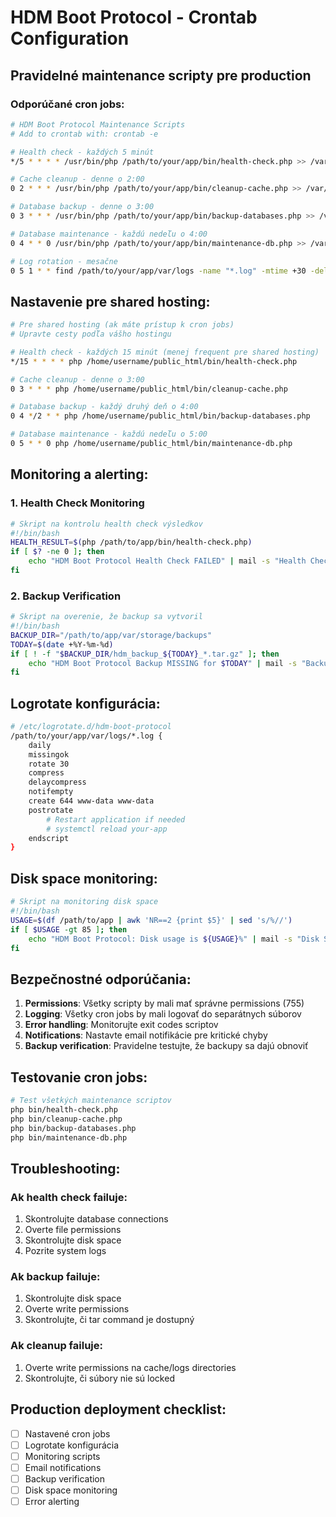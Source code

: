 # HDM Boot Protocol - Crontab Configuration

## Pravidelné maintenance scripty pre production

### Odporúčané cron jobs:

```bash
# HDM Boot Protocol Maintenance Scripts
# Add to crontab with: crontab -e

# Health check - každých 5 minút
*/5 * * * * /usr/bin/php /path/to/your/app/bin/health-check.php >> /var/log/hdm-health.log 2>&1

# Cache cleanup - denne o 2:00
0 2 * * * /usr/bin/php /path/to/your/app/bin/cleanup-cache.php >> /var/log/hdm-cleanup.log 2>&1

# Database backup - denne o 3:00
0 3 * * * /usr/bin/php /path/to/your/app/bin/backup-databases.php >> /var/log/hdm-backup.log 2>&1

# Database maintenance - každú nedeľu o 4:00
0 4 * * 0 /usr/bin/php /path/to/your/app/bin/maintenance-db.php >> /var/log/hdm-maintenance.log 2>&1

# Log rotation - mesačne
0 5 1 * * find /path/to/your/app/var/logs -name "*.log" -mtime +30 -delete
```

## Nastavenie pre shared hosting:

```bash
# Pre shared hosting (ak máte prístup k cron jobs)
# Upravte cesty podľa vášho hostingu

# Health check - každých 15 minút (menej frequent pre shared hosting)
*/15 * * * * php /home/username/public_html/bin/health-check.php

# Cache cleanup - denne o 3:00
0 3 * * * php /home/username/public_html/bin/cleanup-cache.php

# Database backup - každý druhý deň o 4:00
0 4 */2 * * php /home/username/public_html/bin/backup-databases.php

# Database maintenance - každú nedeľu o 5:00
0 5 * * 0 php /home/username/public_html/bin/maintenance-db.php
```

## Monitoring a alerting:

### 1. Health Check Monitoring
```bash
# Skript na kontrolu health check výsledkov
#!/bin/bash
HEALTH_RESULT=$(php /path/to/app/bin/health-check.php)
if [ $? -ne 0 ]; then
    echo "HDM Boot Protocol Health Check FAILED" | mail -s "Health Check Alert" admin@yourdomain.com
fi
```

### 2. Backup Verification
```bash
# Skript na overenie, že backup sa vytvoril
#!/bin/bash
BACKUP_DIR="/path/to/app/var/storage/backups"
TODAY=$(date +%Y-%m-%d)
if [ ! -f "$BACKUP_DIR/hdm_backup_${TODAY}_*.tar.gz" ]; then
    echo "HDM Boot Protocol Backup MISSING for $TODAY" | mail -s "Backup Alert" admin@yourdomain.com
fi
```

## Logrotate konfigurácia:

```bash
# /etc/logrotate.d/hdm-boot-protocol
/path/to/your/app/var/logs/*.log {
    daily
    missingok
    rotate 30
    compress
    delaycompress
    notifempty
    create 644 www-data www-data
    postrotate
        # Restart application if needed
        # systemctl reload your-app
    endscript
}
```

## Disk space monitoring:

```bash
# Skript na monitoring disk space
#!/bin/bash
USAGE=$(df /path/to/app | awk 'NR==2 {print $5}' | sed 's/%//')
if [ $USAGE -gt 85 ]; then
    echo "HDM Boot Protocol: Disk usage is ${USAGE}%" | mail -s "Disk Space Alert" admin@yourdomain.com
fi
```

## Bezpečnostné odporúčania:

1. **Permissions**: Všetky scripty by mali mať správne permissions (755)
2. **Logging**: Všetky cron jobs by mali logovať do separátnych súborov
3. **Error handling**: Monitorujte exit codes scriptov
4. **Notifications**: Nastavte email notifikácie pre kritické chyby
5. **Backup verification**: Pravidelne testujte, že backupy sa dajú obnoviť

## Testovanie cron jobs:

```bash
# Test všetkých maintenance scriptov
php bin/health-check.php
php bin/cleanup-cache.php
php bin/backup-databases.php
php bin/maintenance-db.php
```

## Troubleshooting:

### Ak health check failuje:
1. Skontrolujte database connections
2. Overte file permissions
3. Skontrolujte disk space
4. Pozrite system logs

### Ak backup failuje:
1. Skontrolujte disk space
2. Overte write permissions
3. Skontrolujte, či tar command je dostupný

### Ak cleanup failuje:
1. Overte write permissions na cache/logs directories
2. Skontrolujte, či súbory nie sú locked

## Production deployment checklist:

- [ ] Nastavené cron jobs
- [ ] Logrotate konfigurácia
- [ ] Monitoring scripts
- [ ] Email notifications
- [ ] Backup verification
- [ ] Disk space monitoring
- [ ] Error alerting
